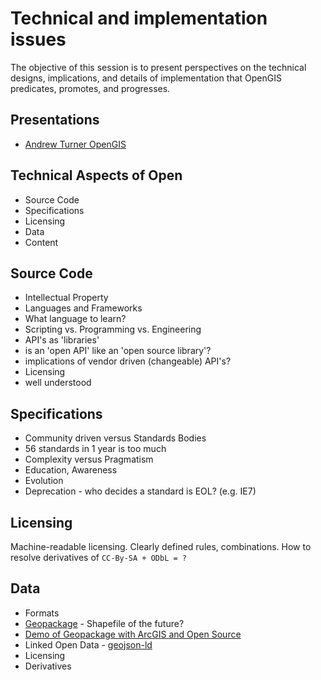 # Technical and implementation issues

The objective of this session is to present perspectives on the technical designs, implications, and details of implementation that OpenGIS predicates, promotes, and progresses.

## Presentations

- [Andrew Turner OpenGIS](http://ajturner.github.io/presentations/aag2014/)


## Technical Aspects of Open

* Source Code
* Specifications
* Licensing
* Data
* Content

## Source Code

* Intellectual Property
* Languages and Frameworks
 * What language to learn?
 * Scripting vs. Programming vs. Engineering
* API's as 'libraries'
 * is an 'open API' like an 'open source library'?
 * implications of vendor driven (changeable) API's?
* Licensing
 * well understood

## Specifications

* Community driven versus Standards Bodies
 * 56 standards in 1 year is too much
* Complexity versus Pragmatism
* Education, Awareness
* Evolution
* Deprecation - who decides a standard is EOL? (e.g. IE7)

## Licensing

Machine-readable licensing. Clearly defined rules, combinations. How to resolve derivatives of `CC-By-SA + ODbL = ?` 

## Data

* Formats
 * [Geopackage](http://www.geopackage.org/) - Shapefile of the future?
  * [Demo of Geopackage with ArcGIS and Open Source](https://github.com/mhogeweg/geopackage)
 * Linked Open Data - [geojson-ld](https://github.com/geojson/geojson-ld)
* Licensing
* Derivatives

